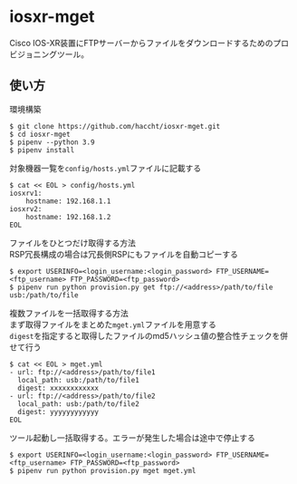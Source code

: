 # iosxr-mget
Cisco IOS-XR装置にFTPサーバーからファイルをダウンロードするためのプロビジョニングツール。

## 使い方

環境構築
```
$ git clone https://github.com/haccht/iosxr-mget.git
$ cd iosxr-mget
$ pipenv --python 3.9
$ pipenv install
```

対象機器一覧を`config/hosts.yml`ファイルに記載する
```
$ cat << EOL > config/hosts.yml
iosxrv1:
    hostname: 192.168.1.1
iosxrv2:
    hostname: 192.168.1.2
EOL
```

ファイルをひとつだけ取得する方法  
RSP冗長構成の場合は冗長側RSPにもファイルを自動コピーする
```
$ export USERINFO=<login_username:<login_password> FTP_USERNAME=<ftp_username> FTP_PASSWORD=<ftp_password>
$ pipenv run python provision.py get ftp://<address>/path/to/file usb:/path/to/file
```

複数ファイルを一括取得する方法  
まず取得ファイルをまとめた`mget.yml`ファイルを用意する  
`digest`を指定すると取得したファイルのmd5ハッシュ値の整合性チェックを併せて行う
```
$ cat << EOL > mget.yml
- url: ftp://<address>/path/to/file1
  local_path: usb:/path/to/file1
  digest: xxxxxxxxxxxx
- url: ftp://<address>/path/to/file2
  local_path: usb:/path/to/file2
  digest: yyyyyyyyyyyy
EOL
```

ツール起動し一括取得する。エラーが発生した場合は途中で停止する
```
$ export USERINFO=<login_username:<login_password> FTP_USERNAME=<ftp_username> FTP_PASSWORD=<ftp_password>
$ pipenv run python provision.py mget mget.yml
```
